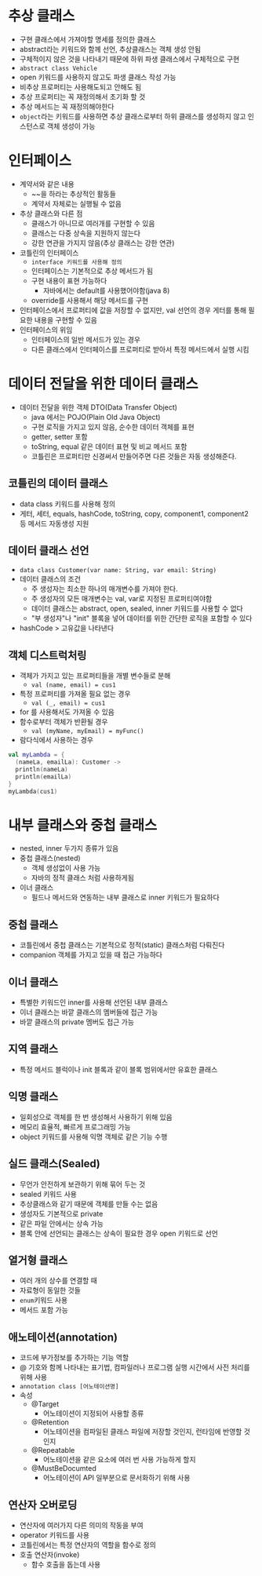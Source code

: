 # 추상 클래스

- 구현 클래스에서 가져야할 명세를 정의한 클래스
- abstract라는 키워드와 함께 선언, 추상클래스는 객체 생성 안됨
- 구체적이지 않은 것을 나타내기 때문에 하위 파생 클래스에서 구체적으로 구현
- `abstract class Vehicle`
- open 키워드를 사용하지 않고도 파생 클래스 작성 가능
- 비추상 프로퍼티는 사용해도되고 안해도 됨
- 추상 프로퍼티는 꼭 재정의해서 초기화 할 것
- 추상 메서드는 꼭 재정의해야한다
- `object`라는 키워드를 사용하면 추상 클래스로부터 하위 클래스를 생성하지 않고 인스턴스로 객체 생성이 가능

# 인터페이스

- 계약서와 같은 내용
  - ~~을 하라는 추상적인 활동들
  - 계약서 자체로는 실행될 수 없음
- 추상 클래스와 다른 점
  - 클래스가 아니므로 여러개를 구현할 수 있음
  - 클래스는 다중 상속을 지원하지 않는다
  - 강한 연관을 가지지 않음(추상 클래스는 강한 연관)
- 코틀린의 인터페이스
  - `interface 키워드를 사용해 정의`
  - 인터페이스는 기본적으로 추상 메서드가 됨
  - 구현 내용이 표현 가능하다
    - 자바에서는 default를 사용했어야함(java 8)
  - override를 사용해서 해당 메서드를 구현
- 인터페이스에서 프로퍼티에 값을 저장할 수 없지만, val 선언의 경우 게터를 통해 필요한 내용을 구현할 수 있음
- 인터페이스의 위임
  - 인터페이스의 일반 메서드가 있는 경우
  - 다른 클래스에서 인터페이스를 프로퍼티로 받아서 특정 메서드에서 실행 시킴

# 데이터 전달을 위한 데이터 클래스

- 데이터 전달을 위한 객체 DTO(Data Transfer Object)
  - java 에서는 POJO(Plain Old Java Object)
  - 구현 로직을 가지고 있지 않음, 순수한 데이터 객체를 표현
  - getter, setter 포함
  - toString, equal 같은 데이터 표현 및 비교 메서드 포함
  - 코틀린은 프로퍼티만 신경써서 만들어주면 다른 것들은 자동 생성해준다.

## 코틀린의 데이터 클래스

- data class 키워드를 사용해 정의
- 게터, 세터, equals, hashCode, toString, copy, component1, component2 등 메서드 자동생성 지원

## 데이터 클래스 선언

- `data class Customer(var name: String, var email: String)`
- 데이터 클래스의 조건
  - 주 생성자는 최소한 하나의 매개변수를 가져야 한다.
  - 주 생성자의 모든 매개변수는 val, var로 지정된 프로퍼티여야함
  - 데이터 클래스는 abstract, open, sealed, inner 키워드를 사용할 수 없다
  - "부 생성자"나 "init" 블록을 넣어 데이터를 위한 간단한 로직을 포함할 수 있다
- hashCode > 고유값을 나타낸다

## 객체 디스트럭처링

- 객체가 가지고 있는 프로퍼티들을 개별 변수들로 분해
  - `val (name, email) = cus1`
- 특정 프로퍼티를 가져올 필요 없는 경우
  - `val (_, email) = cus1`
- for 를 사용해서도 가져올 수 있음
- 함수로부터 객체가 반환될 경우
  - `val (myName, myEmail) = myFunc()`
- 람다식에서 사용하는 경우

```kotlin
val myLambda = {
  (nameLa, emailLa): Customer ->
  println(nameLa)
  println(emailLa)
}
myLambda(cus1)
```

# 내부 클래스와 중첩 클래스

- nested, inner 두가지 종류가 있음
- 중첩 클래스(nested)
  - 객체 생성없이 사용 가능
  - 자바의 정적 클래스 처럼 사용하게됨
- 이너 클래스
  - 필드나 메서드와 연동하는 내부 클래스로 inner 키워드가 필요하다

## 중첩 클래스

- 코틀린에서 중첩 클래스는 기본적으로 정적(static) 클래스처럼 다뤄진다
- companion 객체를 가지고 있을 때 접근 가능하다

## 이너 클래스

- 특별한 키워드인 inner를 사용해 선언된 내부 클래스
- 이너 클래스는 바깥 클래스의 멤버들에 접근 가능
- 바깥 클래스의 private 멤버도 접근 가능

## 지역 클래스

- 특정 메서드 블럭이나 init 블록과 같이 블록 범위에서만 유효한 클래스

## 익명 클래스

- 일회성으로 객체를 한 번 생성해서 사용하기 위해 있음
- 메모리 효율적, 빠르게 프로그래밍 가능
- object 키워드를 사용해 익명 객체로 같은 기능 수행

## 실드 클래스(Sealed)

- 무언가 안전하게 보관하기 위해 묶어 두는 것
- sealed 키워드 사용
- 추상클래스와 같기 때문에 객체를 만들 수는 없음
- 생성자도 기본적으로 private
- 같은 파일 안에서는 상속 가능
- 블록 안에 선언되는 클래스는 상속이 필요한 경우 open 키워드로 선언

## 열거형 클래스

- 여러 개의 상수를 연결할 때
- 자료형이 동일한 것들
- `enum`키워드 사용
- 메서드 포함 가능

## 애노테이션(annotation)

- 코드에 부가정보를 추가하는 기능 역할
- @ 기호와 함께 나타내는 표기법, 컴파일러나 프로그램 실행 시간에서 사전 처리를 위해 사용
- `annotation class [어노테이션명]`
- 속성
  - @Target
    - 어노테이션이 지정되어 사용할 종류
  - @Retention
    - 어노테이션을 컴파일된 클래스 파일에 저장할 것인지, 런타임에 반영할 것인지
  - @Repeatable
    - 어노테이션을 같은 요소에 여러 번 사용 가능하게 할지
  - @MustBeDocumted
    - 어노테이션이 API 일부분으로 문서화하기 위해 사용

## 연산자 오버로딩

- 연산자에 여러가지 다른 의미의 작동을 부여
- operator 키워드를 사용
- 코틀린에서는 특정 연산자의 역할을 함수로 정의
- 호출 연산자(invoke)
  - 함수 호출을 돕는데 사용
